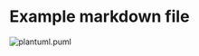 # Example markdown file

![plantuml.puml](http://www.plantuml.com/plantuml/proxy?cache=no&src=https://raw.githubusercontent.com/maisiesadler/application-template/tools/Application.Lively/classdiagram.puml)
